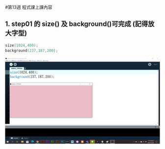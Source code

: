 #第13週 程式課上課內容

## 1. step01 的 size() 及 background()可完成 (記得放大字型)

```C
size(1024,400);
background(237,187,200);
```
![](https://github.com/Primo093021/2020-CCE/blob/gh-pages/week13%20%E6%AD%A3%E8%AA%B2%E5%85%A7%E5%AE%B9/1.png?raw=true)
